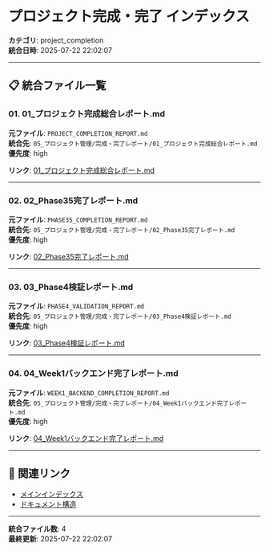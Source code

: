 # プロジェクト完成・完了 インデックス

**カテゴリ**: project_completion  
**統合日時**: 2025-07-22 22:02:07  

---

## 📋 統合ファイル一覧


### 01. 01_プロジェクト完成総合レポート.md

**元ファイル**: `PROJECT_COMPLETION_REPORT.md`  
**統合先**: `05_プロジェクト管理/完成・完了レポート/01_プロジェクト完成総合レポート.md`  
**優先度**: high  

**リンク**: [01_プロジェクト完成総合レポート.md](05_プロジェクト管理/完成・完了レポート/01_プロジェクト完成総合レポート.md)

---

### 02. 02_Phase35完了レポート.md

**元ファイル**: `PHASE35_COMPLETION_REPORT.md`  
**統合先**: `05_プロジェクト管理/完成・完了レポート/02_Phase35完了レポート.md`  
**優先度**: high  

**リンク**: [02_Phase35完了レポート.md](05_プロジェクト管理/完成・完了レポート/02_Phase35完了レポート.md)

---

### 03. 03_Phase4検証レポート.md

**元ファイル**: `PHASE4_VALIDATION_REPORT.md`  
**統合先**: `05_プロジェクト管理/完成・完了レポート/03_Phase4検証レポート.md`  
**優先度**: high  

**リンク**: [03_Phase4検証レポート.md](05_プロジェクト管理/完成・完了レポート/03_Phase4検証レポート.md)

---

### 04. 04_Week1バックエンド完了レポート.md

**元ファイル**: `WEEK1_BACKEND_COMPLETION_REPORT.md`  
**統合先**: `05_プロジェクト管理/完成・完了レポート/04_Week1バックエンド完了レポート.md`  
**優先度**: high  

**リンク**: [04_Week1バックエンド完了レポート.md](05_プロジェクト管理/完成・完了レポート/04_Week1バックエンド完了レポート.md)

---


## 🔗 関連リンク

- [メインインデックス](00_NAVIGATION/INTEGRATION_INDEX.md)
- [ドキュメント構造](00_DOCS_ARCHITECTURE.md)

---

**統合ファイル数**: 4  
**最終更新**: 2025-07-22 22:02:07
